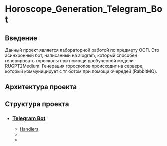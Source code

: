 # Horoscope_Generation_Telegram_Bot

## Введение

Данный проект является лабораторной работой по предмету ООП. Это асинхронный бот, написанный на aiogram, который способен генерировать гороскопы при помощи дообученной модели RUGPT2Medium. Генерация гороскопов происходит на сервере, который коммуницирует с тг ботом при помощи очередей (RabbitMQ).


## Архитектура проекта



## Структура проекта

+ ### [Telegram Bot](https://github.com/BetterCallUgL/Horoscope_Generation_Telegram_Bot/tree/main/tgbot/handlers)
  + [Handlers](https://github.com/BetterCallUgL/Horoscope_Generation_Telegram_Bot/tree/main/tgbot/handlers)
  +
  +